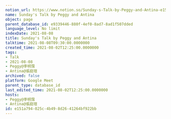```yaml
---
notion_url: https://www.notion.so/Sunday-s-Talk-by-Peggy-and-Antina-e151a794025c4b498d2641264bf922bb
name: Sunday's Talk by Peggy and Antina
object: page
parent_database_id: e9339446-880f-4ef0-8ad7-8ad1f507dded
language_level: No limit
indexDate: 2021-08-08
title: Sunday's Talk by Peggy and Antina
talktime: 2021-08-08T09:30:00.0000000
created_time: 2021-08-02T12:25:00.0000000
tags:
- Talk
- 2021-08-08
- Peggy@李明霈
- Antina@張庭瑄
archived: false
platform: Google Meet
parent_type: database_id
last_edited_time: 2021-08-02T12:25:00.0000000
hosts:
- Peggy@李明霈
- Antina@張庭瑄
id: e151a794-025c-4b49-8d26-41264bf922bb
---
```







